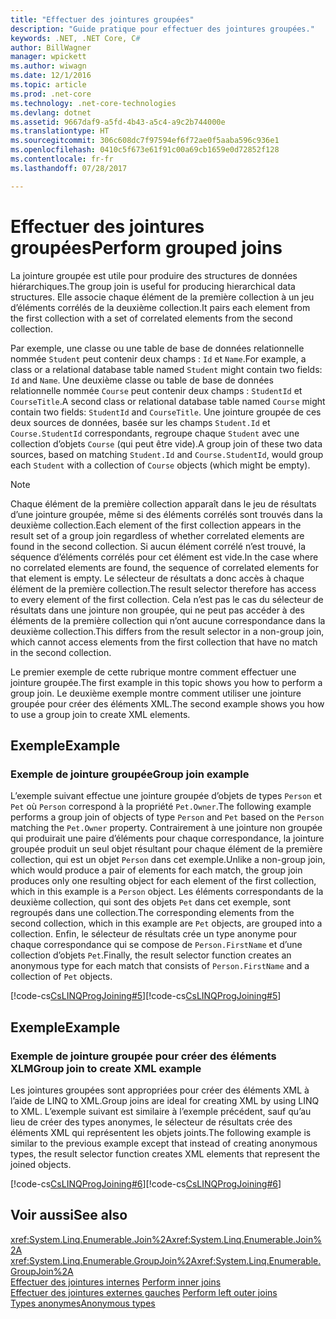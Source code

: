 ```yaml
---
title: "Effectuer des jointures groupées"
description: "Guide pratique pour effectuer des jointures groupées."
keywords: .NET, .NET Core, C#
author: BillWagner
manager: wpickett
ms.author: wiwagn
ms.date: 12/1/2016
ms.topic: article
ms.prod: .net-core
ms.technology: .net-core-technologies
ms.devlang: dotnet
ms.assetid: 9667daf9-a5fd-4b43-a5c4-a9c2b744000e
ms.translationtype: HT
ms.sourcegitcommit: 306c608dc7f97594ef6f72ae0f5aaba596c936e1
ms.openlocfilehash: 0410c5f673e61f91c00a69cb1659e0d72852f128
ms.contentlocale: fr-fr
ms.lasthandoff: 07/28/2017

---
```

# <a name="perform-grouped-joins"></a><span data-ttu-id="02d0b-104">Effectuer des jointures groupées</span><span class="sxs-lookup"><span data-stu-id="02d0b-104">Perform grouped joins</span></span>

<span data-ttu-id="02d0b-105">La jointure groupée est utile pour produire des structures de données hiérarchiques.</span><span class="sxs-lookup"><span data-stu-id="02d0b-105">The group join is useful for producing hierarchical data structures.</span></span> <span data-ttu-id="02d0b-106">Elle associe chaque élément de la première collection à un jeu d’éléments corrélés de la deuxième collection.</span><span class="sxs-lookup"><span data-stu-id="02d0b-106">It pairs each element from the first collection with a set of correlated elements from the second collection.</span></span>  
  
 <span data-ttu-id="02d0b-107">Par exemple, une classe ou une table de base de données relationnelle nommée `Student` peut contenir deux champs : `Id` et `Name`.</span><span class="sxs-lookup"><span data-stu-id="02d0b-107">For example, a class or a relational database table named `Student` might contain two fields: `Id` and `Name`.</span></span> <span data-ttu-id="02d0b-108">Une deuxième classe ou table de base de données relationnelle nommée `Course` peut contenir deux champs : `StudentId` et `CourseTitle`.</span><span class="sxs-lookup"><span data-stu-id="02d0b-108">A second class or relational database table named `Course` might contain two fields: `StudentId` and `CourseTitle`.</span></span> <span data-ttu-id="02d0b-109">Une jointure groupée de ces deux sources de données, basée sur les champs `Student.Id` et `Course.StudentId` correspondants, regroupe chaque `Student` avec une collection d’objets `Course` (qui peut être vide).</span><span class="sxs-lookup"><span data-stu-id="02d0b-109">A group join of these two data sources, based on matching `Student.Id` and `Course.StudentId`, would group each `Student` with a collection of `Course` objects (which might be empty).</span></span>  
  
> [!NOTE]
>  <span data-ttu-id="02d0b-110">Chaque élément de la première collection apparaît dans le jeu de résultats d’une jointure groupée, même si des éléments corrélés sont trouvés dans la deuxième collection.</span><span class="sxs-lookup"><span data-stu-id="02d0b-110">Each element of the first collection appears in the result set of a group join regardless of whether correlated elements are found in the second collection.</span></span> <span data-ttu-id="02d0b-111">Si aucun élément corrélé n’est trouvé, la séquence d’éléments corrélés pour cet élément est vide.</span><span class="sxs-lookup"><span data-stu-id="02d0b-111">In the case where no correlated elements are found, the sequence of correlated elements for that element is empty.</span></span> <span data-ttu-id="02d0b-112">Le sélecteur de résultats a donc accès à chaque élément de la première collection.</span><span class="sxs-lookup"><span data-stu-id="02d0b-112">The result selector therefore has access to every element of the first collection.</span></span> <span data-ttu-id="02d0b-113">Cela n’est pas le cas du sélecteur de résultats dans une jointure non groupée, qui ne peut pas accéder à des éléments de la première collection qui n’ont aucune correspondance dans la deuxième collection.</span><span class="sxs-lookup"><span data-stu-id="02d0b-113">This differs from the result selector in a non-group join, which cannot access elements from the first collection that have no match in the second collection.</span></span>  
  
 <span data-ttu-id="02d0b-114">Le premier exemple de cette rubrique montre comment effectuer une jointure groupée.</span><span class="sxs-lookup"><span data-stu-id="02d0b-114">The first example in this topic shows you how to perform a group join.</span></span> <span data-ttu-id="02d0b-115">Le deuxième exemple montre comment utiliser une jointure groupée pour créer des éléments XML.</span><span class="sxs-lookup"><span data-stu-id="02d0b-115">The second example shows you how to use a group join to create XML elements.</span></span>  
  
## <a name="example"></a><span data-ttu-id="02d0b-116">Exemple</span><span class="sxs-lookup"><span data-stu-id="02d0b-116">Example</span></span>  
  
### <a name="group-join-example"></a><span data-ttu-id="02d0b-117">Exemple de jointure groupée</span><span class="sxs-lookup"><span data-stu-id="02d0b-117">Group join example</span></span>  
 <span data-ttu-id="02d0b-118">L’exemple suivant effectue une jointure groupée d’objets de types `Person` et `Pet` où `Person` correspond à la propriété `Pet.Owner`.</span><span class="sxs-lookup"><span data-stu-id="02d0b-118">The following example performs a group join of objects of type `Person` and `Pet` based on the `Person` matching the `Pet.Owner` property.</span></span> <span data-ttu-id="02d0b-119">Contrairement à une jointure non groupée qui produirait une paire d’éléments pour chaque correspondance, la jointure groupée produit un seul objet résultant pour chaque élément de la première collection, qui est un objet `Person` dans cet exemple.</span><span class="sxs-lookup"><span data-stu-id="02d0b-119">Unlike a non-group join, which would produce a pair of elements for each match, the group join produces only one resulting object for each element of the first collection, which in this example is a `Person` object.</span></span> <span data-ttu-id="02d0b-120">Les éléments correspondants de la deuxième collection, qui sont des objets `Pet` dans cet exemple, sont regroupés dans une collection.</span><span class="sxs-lookup"><span data-stu-id="02d0b-120">The corresponding elements from the second collection, which in this example are `Pet` objects, are grouped into a collection.</span></span> <span data-ttu-id="02d0b-121">Enfin, le sélecteur de résultats crée un type anonyme pour chaque correspondance qui se compose de `Person.FirstName` et d’une collection d’objets `Pet`.</span><span class="sxs-lookup"><span data-stu-id="02d0b-121">Finally, the result selector function creates an anonymous type for each match that consists of `Person.FirstName` and a collection of `Pet` objects.</span></span>  
  
 <span data-ttu-id="02d0b-122">[!code-cs[CsLINQProgJoining#5](../../../samples/snippets/csharp/concepts/linq/how-to-perform-grouped-joins_1.cs)]</span><span class="sxs-lookup"><span data-stu-id="02d0b-122">[!code-cs[CsLINQProgJoining#5](../../../samples/snippets/csharp/concepts/linq/how-to-perform-grouped-joins_1.cs)]</span></span>  
  
## <a name="example"></a><span data-ttu-id="02d0b-123">Exemple</span><span class="sxs-lookup"><span data-stu-id="02d0b-123">Example</span></span>  
  
### <a name="group-join-to-create-xml-example"></a><span data-ttu-id="02d0b-124">Exemple de jointure groupée pour créer des éléments XLM</span><span class="sxs-lookup"><span data-stu-id="02d0b-124">Group join to create XML example</span></span>  
 <span data-ttu-id="02d0b-125">Les jointures groupées sont appropriées pour créer des éléments XML à l’aide de LINQ to XML.</span><span class="sxs-lookup"><span data-stu-id="02d0b-125">Group joins are ideal for creating XML by using LINQ to XML.</span></span> <span data-ttu-id="02d0b-126">L’exemple suivant est similaire à l’exemple précédent, sauf qu’au lieu de créer des types anonymes, le sélecteur de résultats crée des éléments XML qui représentent les objets joints.</span><span class="sxs-lookup"><span data-stu-id="02d0b-126">The following example is similar to the previous example except that instead of creating anonymous types, the result selector function creates XML elements that represent the joined objects.</span></span>  
  
 <span data-ttu-id="02d0b-127">[!code-cs[CsLINQProgJoining#6](../../../samples/snippets/csharp/concepts/linq/how-to-perform-grouped-joins_2.cs)]</span><span class="sxs-lookup"><span data-stu-id="02d0b-127">[!code-cs[CsLINQProgJoining#6](../../../samples/snippets/csharp/concepts/linq/how-to-perform-grouped-joins_2.cs)]</span></span>  
 
## <a name="see-also"></a><span data-ttu-id="02d0b-128">Voir aussi</span><span class="sxs-lookup"><span data-stu-id="02d0b-128">See also</span></span>  
 <span data-ttu-id="02d0b-129"><xref:System.Linq.Enumerable.Join%2A></span><span class="sxs-lookup"><span data-stu-id="02d0b-129"><xref:System.Linq.Enumerable.Join%2A></span></span>   
 <span data-ttu-id="02d0b-130"><xref:System.Linq.Enumerable.GroupJoin%2A></span><span class="sxs-lookup"><span data-stu-id="02d0b-130"><xref:System.Linq.Enumerable.GroupJoin%2A></span></span>   
 <span data-ttu-id="02d0b-131">[Effectuer des jointures internes](perform-inner-joins.md) </span><span class="sxs-lookup"><span data-stu-id="02d0b-131">[Perform inner joins](perform-inner-joins.md) </span></span>  
 <span data-ttu-id="02d0b-132">[Effectuer des jointures externes gauches](perform-left-outer-joins.md) </span><span class="sxs-lookup"><span data-stu-id="02d0b-132">[Perform left outer joins](perform-left-outer-joins.md) </span></span>  
 [<span data-ttu-id="02d0b-133">Types anonymes</span><span class="sxs-lookup"><span data-stu-id="02d0b-133">Anonymous types</span></span>](../programming-guide/classes-and-structs/anonymous-types.md)   
 


